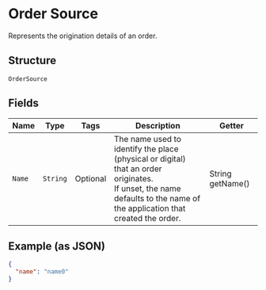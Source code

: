 
# Order Source

Represents the origination details of an order.

## Structure

`OrderSource`

## Fields

| Name | Type | Tags | Description | Getter |
|  --- | --- | --- | --- | --- |
| `Name` | `String` | Optional | The name used to identify the place (physical or digital) that an order originates.<br>If unset, the name defaults to the name of the application that created the order. | String getName() |

## Example (as JSON)

```json
{
  "name": "name0"
}
```

